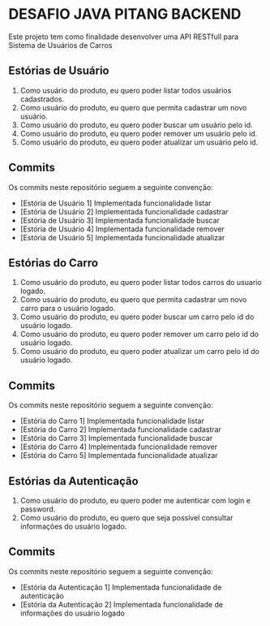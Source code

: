 # DESAFIO JAVA PITANG BACKEND

Este projeto tem como finalidade desenvolver uma API RESTfull para Sistema de Usuários de Carros

## Estórias de Usuário

1. Como usuário do produto, eu quero poder listar todos usuários cadastrados.
2. Como usuário do produto, eu quero que permita cadastrar um novo usuário.
3. Como usuário do produto, eu quero poder buscar um usuário pelo id.
4. Como usuário do produto, eu quero poder remover um usuário pelo id.
5. Como usuário do produto, eu quero poder atualizar um usuário pelo id.

## Commits

Os commits neste repositório seguem a seguinte convenção:

- [Estória de Usuário 1] Implementada funcionalidade listar
- [Estória de Usuário 2] Implementada funcionalidade cadastrar
- [Estória de Usuário 3] Implementada funcionalidade buscar
- [Estória de Usuário 4] Implementada funcionalidade remover
- [Estória de Usuário 5] Implementada funcionalidade atualizar


## Estórias do Carro

1. Como usuário do produto, eu quero poder listar todos carros do usuario logado.
2. Como usuário do produto, eu quero que permita cadastrar um novo carro para o usuário logado.
3. Como usuário do produto, eu quero poder buscar um carro  pelo id do usuário logado.
4. Como usuário do produto, eu quero poder remover um carro pelo id do usuário logado.
5. Como usuário do produto, eu quero poder atualizar um carro pelo id do usuário logado.

## Commits

Os commits neste repositório seguem a seguinte convenção:

- [Estória do Carro 1] Implementada funcionalidade listar
- [Estória do Carro 2] Implementada funcionalidade cadastrar
- [Estória do Carro 3] Implementada funcionalidade buscar
- [Estória do Carro 4] Implementada funcionalidade remover
- [Estória do Carro 5] Implementada funcionalidade atualizar

## Estórias da Autenticação

1. Como usuário do produto, eu quero poder me autenticar com login e password.
2. Como usuário do produto, eu quero que seja possível consultar informações do usuário logado.

## Commits

Os commits neste repositório seguem a seguinte convenção:

- [Estória da Autenticação 1] Implementada funcionalidade de autenticação
- [Estória da Autenticação 2] Implementada funcionalidade de informações do usuário logado